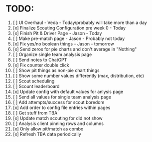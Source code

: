 # TODO:
1. [ ] UI Overhaul - Veda - Today/probably will take more than a day
2. [x] Finalize Scouting Configuration pre week 0 - Today
3. [x] Finish Pit & Driver Page - Jason - Today
4. [ ] Make pre-match page - Jason - Probably not today
5. [x] Fix yes/no boolean things - Jason - tomorrow
6. [x] Send zeros for pie charts and don't average in "Nothing"
7. [ ] Organize single team analysis page
8. [ ] Send notes to ChatGPT
9. [x] Fix counter double click
10. [ ] Show pit things as non-pie chart things
11. [ ] Show some number values differently (max, distribution, etc)
12. [ ] Scout scheduling
13. [ ] Scount leaderboard
14. [x] Update config with default values for anlysis page
15. [ ] Send all values for single team analysis page
16. [ ] Add attempts/success for scout boredom
17. [x] Add order to config file entries within pages
18. [ ] Get stuff from TBA
19. [x] Update match scouting for did not show
20. [ ] Analysis client pinning rows and columns
21. [x] Only allow pit/match as combo
22. [x] Refresh TBA data periodically
